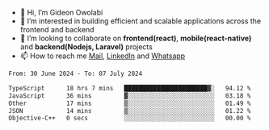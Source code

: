 - 👋 Hi, I’m Gideon Owolabi
- 👀 I’m interested in building efficient and scalable applications across the frontend and backend
- 💞️ I’m looking to collaborate on <b>frontend(react)</b>, <b>mobile(react-native)</b> and <b>backend(Nodejs, Laravel)</b> projects
- 📫 How to reach me <a href="mailto:gideoniyin2021@gmail.com">Mail</a>, <a href="https://www.linkedin.com/in/gideon-owolabi-9b667a232/">LinkedIn</a> and <a href="https://wa.me/2348055377085">Whatsapp</a>

<!---
gude1/gude1 is a ✨ special ✨ repository because its `README.md` (this file) appears on your GitHub profile.
You can click the Preview link to take a look at your changes.
--->

<!--START_SECTION:waka-->

```txt
From: 30 June 2024 - To: 07 July 2024

TypeScript      18 hrs 7 mins   ███████████████████████▓░   94.12 %
JavaScript      36 mins         ▓░░░░░░░░░░░░░░░░░░░░░░░░   03.18 %
Other           17 mins         ▒░░░░░░░░░░░░░░░░░░░░░░░░   01.49 %
JSON            14 mins         ▒░░░░░░░░░░░░░░░░░░░░░░░░   01.22 %
Objective-C++   0 secs          ░░░░░░░░░░░░░░░░░░░░░░░░░   00.00 %
```

<!--END_SECTION:waka-->
